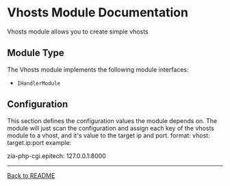 # Vhosts Module Documentation

Vhosts module allows you to create simple vhosts

## Module Type

The Vhosts module implements the following module interfaces:
 - `IHandlerModule`

## Configuration

This section defines the configuration values the module depends on.
The module will just scan the configuration and assign each key of the vhosts module
to a vhost, and it's value to the target ip and port.
format: vhost: target.ip:port
example:

zia-php-cgi.epitech: 127.0.0.1:8000

---
[Back to README](../../README.md)
